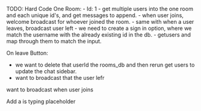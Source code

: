 TODO:
Hard Code One Room:
    - Id: 1
    - get multiple users into the one room and each unique id's, and get messages to append.
    - when user joins, welcome broadcast for whoever joined the room. 
        - same with when a user leaves, broadcast user left
    - we need to create a sign in option, where we match the username with the already existing id in the db. 
        - getusers and map through them to match the input. 
    
    

On leave Button:
 - we want to delete that userId the rooms_db and then rerun get users to update the chat sidebar. 
 - want to broadcast that the user lefr

 want to broadcast when user joins


 Add a is typing placeholder
 
 